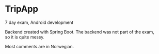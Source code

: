 # TripApp
7 day exam, Android development

Backend created with Spring Boot.
The backend was not part of the exam, so it is quite messy.

Most comments are in Norwegian.


